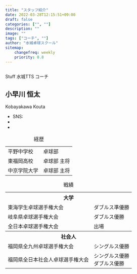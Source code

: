 ```yaml
---
title: "スタッフ紹介"
date: 2022-03-28T12:15:51+09:00
draft: false
categories: ["", ""]
description: ""
image: ""
tags: ["コーチ", ""]
author: "水城卓球スクール"
sitemap:
    changefreq: weekly
    priority: 0.8
---
```


<section>
<div class="container">
    <div class="row g-4 align-items-center justify-content-between pb-lg-5">
      <div class="col-lg-6 mt-0 position-relative">
        <!-- Hero image -->
        <img class="rounded" src="/images/mtts_logo2_org.jpg" alt="">
        <!-- Hero info -->
      </div>
      <div class="col-lg-5">
        <!-- Hero title -->
        <p><span class="badge btn-primary btn-small me-1">Stuff</span> 水城TTS コーチ</p>
        <h1 class="display-6">小早川 恒太</h1>
        <p>Kobayakawa Kouta</p>
        <!-- Listen on -->
        <ul class="list-unstyled d-flex gap-1 gap-sm-2 align-items-center mt-4">
          <li class="h5 mb-0">SNS:</li>
          <li class="ms-1"><a href="{{< val url_insta >}}" target="_blank"> <i class="fa-brands fa-instagram-square"></i> </a></li>
          <li class="ms-1"><a href="{{< val url_twit >}}" target="_blank"> <i class="fa-brands fa-twitter-square"></i> </a></li>
          <!-- li class="ms-1"><a href="#"> <i class="fa-brands fa-line"></i> </a></li -->
          <!-- li class="ms-1"><a href="#"> <i class="fa-brands fa-facebook-square"></i> </a></li -->
        </ul>
      </div>
    </div>
    <div class="row g-4 align-items-center justify-content-between pb-lg-5">
      <div class="col-lg-10 mt-4 position-relative">
        <table class="table caption-top">
        <caption class="text-primary border-primary">経歴</caption>
        <!-- <thead>
            <tr>
            <th scope="col" width="30%">出身</th>
            <th colspan="1" scope="col"  width="70%">部活</th>
            </tr>
        </thead> -->
        <tbody class="text-primary border-primary">
            <tr>
            <td>平野中学校</td>
            <td>卓球部</td>
            </tr>
            <tr>
            <td>東福岡高校</td>
            <td>卓球部 主将</td>
            </tr>
            <tr>
            <td>中京学院大学</td>
            <td>卓球部 主将</td>
            </tr>
        </tbody>
        </table>
      </div>
    </div>
    <div class="row g-4 align-items-center justify-content-between pb-lg-5">
      <div class="col-lg-10 mt-4 position-relative">
        <table class="table caption-top">
        <caption class="text-primary border-primary">戦績</caption>
        <!-- <thead>
            <tr>
            <th scope="col" width="60%">大会</th>
            <th colspan="1" scope="col"  width="40%">成績</th>
            </tr>
        </thead> -->
        <tbody class="text-primary border-primary">
            <tr>
            <th colspan="2">大学</th>
            </tr>
            <tr>
            <td>東海学生卓球選手権大会</td>
            <td>ダブルス準優勝</td>
            </tr>
            <tr>
            <td>岐阜県卓球選手権大会</td>
            <td>ダブルス優勝</td>
            </tr>
            <tr>
            <td>全日本卓球選手権大会</td>
            <td>出場</td>
            </tr>
            <tr>
            <th colspan="2">社会人</th>
            </tr>
            <tr>
            <td>福岡県全九州卓球選手権大会</td>
            <td>シングルス優勝</td>
            </tr>
            <tr>
            <td class="small">福岡県全日本社会人卓球選手権大会</td>
            <td>シングルス優勝<br />ダブルス優勝</td>
            </tr>
        </tbody>
        </table>
      </div>
    </div>

</div>
</section>
